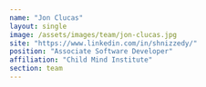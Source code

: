 ```yaml
---
name: "Jon Clucas"
layout: single
image: /assets/images/team/jon-clucas.jpg
site: "https://www.linkedin.com/in/shnizzedy/"
position: "Associate Software Developer"
affiliation: "Child Mind Institute"
section: team
---
```

